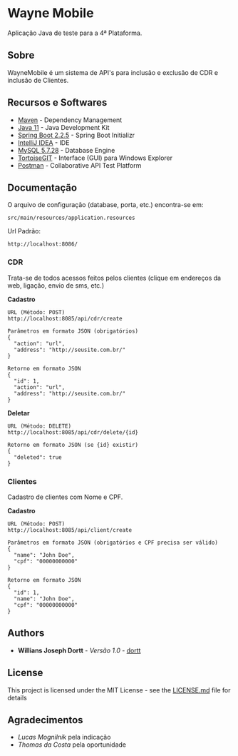 # Wayne Mobile

Aplicação Java de teste para a 4ª Plataforma.

## Sobre

WayneMobile é um sistema de API's para inclusão e exclusão de CDR e inclusão de Clientes.

## Recursos e Softwares

* [Maven](https://maven.apache.org/) - Dependency Management
* [Java 11](https://www.oracle.com/java/technologies/javase-jdk11-downloads.html) - Java Development Kit
* [Spring Boot 2.2.5](https://start.spring.io/) - Spring Boot Initializr
* [IntelliJ IDEA](https://www.jetbrains.com/?utm_source=product&utm_medium=link&utm_campaign=IC&utm_content=2019.1) - IDE
* [MySQL 5.7.28](https://dev.mysql.com/downloads/mysql/) - Database Engine
* [TortoiseGIT](https://tortoisegit.org/) - Interface (GUI) para Windows Explorer
* [Postman](https://www.postman.com/downloads) - Collaborative API Test Platform

## Documentação

O arquivo de configuração (database, porta, etc.) encontra-se em:

```
src/main/resources/application.resources
```

Url Padrão:

```
http://localhost:8086/
```

### CDR
Trata-se de todos acessos feitos pelos clientes (clique em endereços da web, ligação, envio de sms, etc.)

**Cadastro**
```
URL (Método: POST)
http://localhost:8085/api/cdr/create
```
```
Parâmetros em formato JSON (obrigatórios)
{
  "action": "url",
  "address": "http://seusite.com.br/"
}
```
```
Retorno em formato JSON
{
  "id": 1,
  "action": "url",
  "address": "http://seusite.com.br/"
}
```

**Deletar**
```
URL (Método: DELETE)
http://localhost:8085/api/cdr/delete/{id}
```
```
Retorno em formato JSON (se {id} existir)
{
  "deleted": true
}
```

### Clientes
Cadastro de clientes com Nome e CPF.

**Cadastro**
```
URL (Método: POST)
http://localhost:8085/api/client/create
```
```
Parâmetros em formato JSON (obrigatórios e CPF precisa ser válido)
{
  "name": "John Doe",
  "cpf": "00000000000"
}
```
```
Retorno em formato JSON
{
  "id": 1,
  "name": "John Doe",
  "cpf": "00000000000"
}
```

## Authors

* **Willians Joseph Dortt** - *Versão 1.0* - [dortt](https://github.com/dortt)

## License

This project is licensed under the MIT License - see the [LICENSE.md](LICENSE.md) file for details

## Agradecimentos

* *Lucas Mognilnik* pela indicação
* *Thomas da Costa* pela oportunidade
